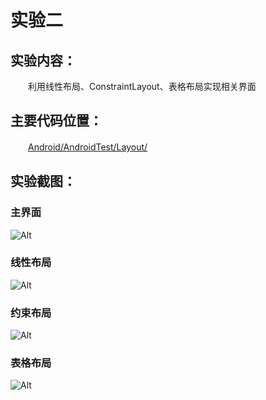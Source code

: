 # 实验二
## **实验内容：**  
　　利用线性布局、ConstraintLayout、表格布局实现相关界面  

## **主要代码位置：**  
　　[Android/AndroidTest/Layout/
](https://github.com/CunmingChen/Android/tree/master/AndroidTest/Layout)  
  
## **实验截图：**
### 主界面
![Alt](https://github.com/CunmingChen/Android/blob/master/AndroidTest/Layout/main.png?raw=true#pic_center)
### 线性布局
  
![Alt](https://github.com/CunmingChen/Android/blob/master/AndroidTest/Layout/linear.png?raw=true#pic_center)
### 约束布局
![Alt](https://github.com/CunmingChen/Android/blob/master/AndroidTest/Layout/constraint.png?raw=true#pic_center)
### 表格布局  
![Alt](https://github.com/CunmingChen/Android/blob/master/AndroidTest/Layout/table.png?raw=true#pic_center)
